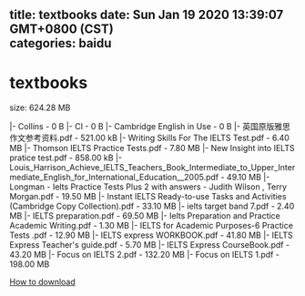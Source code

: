 
title: textbooks
date: Sun Jan 19 2020 13:39:07 GMT+0800 (CST)    
categories: baidu
---

# textbooks
size: 624.28 MB
 
 
|- Collins - 0 B
|- CI - 0 B
|- Cambridge English in Use - 0 B
|- 英国原版雅思作文参考资料.pdf - 521.00 kB
|- Writing Skills For The IELTS Test.pdf - 6.40 MB
|- Thomson IELTS Practice Tests.pdf - 7.80 MB
|- New Insight into IELTS pratice test.pdf - 858.00 kB
|- Louis_Harrison_Achieve_IELTS_Teachers_Book_Intermediate_to_Upper_Intermediate_English_for_International_Education__2005.pdf - 49.10 MB
|- Longman - Ielts Practice Tests Plus 2 with answers - Judith Wilson , Terry Morgan.pdf - 19.50 MB
|- Instant IELTS Ready-to-use Tasks and Activities (Cambridge Copy Collection).pdf - 33.10 MB
|- ielts target band 7.pdf - 2.40 MB
|- IELTS preparation.pdf - 69.50 MB
|- Ielts Preparation and Practice Academic Writing.pdf - 1.30 MB
|- IELTS for Academic Purposes-6 Practice Tests .pdf - 12.90 MB
|- IELTS express WORKBOOK.pdf - 41.80 MB
|- IELTS Express Teacher's guide.pdf - 5.70 MB
|- IELTS Express CourseBook.pdf - 43.20 MB
|- Focus on IELTS 2.pdf - 132.20 MB
|- Focus on IELTS 1.pdf - 198.00 MB

[How to download](https://bpcam.bemobtrk.com/go/2ceec3aa-1ca2-46d6-b9ff-aaa5c184517c?jno=1468)